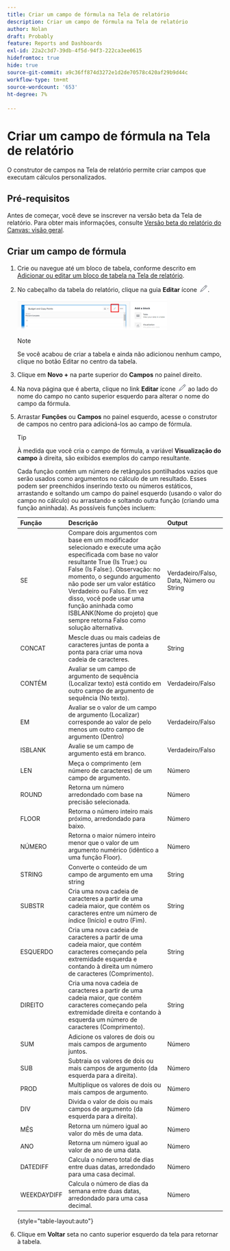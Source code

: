 ```yaml
---
title: Criar um campo de fórmula na Tela de relatório
description: Criar um campo de fórmula na Tela de relatório
author: Nolan
draft: Probably
feature: Reports and Dashboards
exl-id: 22a2c3d7-39db-4f5d-94f3-222ca3ee0615
hidefromtoc: true
hide: true
source-git-commit: a9c36ff874d3272e1d2de70578c420af29b9d44c
workflow-type: tm+mt
source-wordcount: '653'
ht-degree: 7%

---
```



# Criar um campo de fórmula na Tela de relatório

O construtor de campos na Tela de relatório permite criar campos que executam cálculos personalizados.

## Pré-requisitos

Antes de começar, você deve se inscrever na versão beta da Tela de relatório. Para obter mais informações, consulte [Versão beta do relatório do Canvas: visão geral](/help/quicksilver/product-announcements/betas/canvas-dashboards-beta/reporting-canvas-beta-overview.md).

## Criar um campo de fórmula

1. Crie ou navegue até um bloco de tabela, conforme descrito em [Adicionar ou editar um bloco de tabela na Tela de relatório](../../../reports-and-dashboards/reporting-canvas/table-blocks/add-or-edit-report-table.md).
1. No cabeçalho da tabela do relatório, clique na guia **Editar** ícone ![](assets/edit-icon.png).

   ![](assets/edit-icon-table-header-350x71.png)

   >[!NOTE]
   >
   >Se você acabou de criar a tabela e ainda não adicionou nenhum campo, clique no botão Editar no centro da tabela.

1. Clique em **Novo +** na parte superior do **Campos** no painel direito.
1. Na nova página que é aberta, clique no link **Editar** ícone ![](assets/edit-icon.png) ao lado do nome do campo no canto superior esquerdo para alterar o nome do campo da fórmula.
1. Arrastar **Funções** ou **Campos** no painel esquerdo, acesse o construtor de campos no centro para adicioná-los ao campo de fórmula.


   >[!TIP]
   >
   >À medida que você cria o campo de fórmula, a variável **Visualização do campo** à direita, são exibidos exemplos do campo resultante.

   Cada função contém um número de retângulos pontilhados vazios que serão usados como argumentos no cálculo de um resultado. Esses podem ser preenchidos inserindo texto ou números estáticos, arrastando e soltando um campo do painel esquerdo (usando o valor do campo no cálculo) ou arrastando e soltando outra função (criando uma função aninhada). As possíveis funções incluem:

   | Função | Descrição | Output |
   |---|---|---|
   | SE | Compare dois argumentos com base em um modificador selecionado e execute uma ação especificada com base no valor resultante True (Is True:) ou False (Is False:). Observação: no momento, o segundo argumento não pode ser um valor estático Verdadeiro ou Falso. Em vez disso, você pode usar uma função aninhada como ISBLANK(Nome do projeto) que sempre retorna Falso como solução alternativa. | Verdadeiro/Falso, Data, Número ou String |
   | CONCAT | Mescle duas ou mais cadeias de caracteres juntas de ponta a ponta para criar uma nova cadeia de caracteres. | String |
   | CONTÉM | Avaliar se um campo de argumento de sequência (Localizar texto) está contido em outro campo de argumento de sequência (No texto). | Verdadeiro/Falso |
   | EM | Avaliar se o valor de um campo de argumento (Localizar) corresponde ao valor de pelo menos um outro campo de argumento (Dentro) | Verdadeiro/Falso |
   | ISBLANK | Avalie se um campo de argumento está em branco. | Verdadeiro/Falso |
   | LEN | Meça o comprimento (em número de caracteres) de um campo de argumento. | Número |
   | ROUND | Retorna um número arredondado com base na precisão selecionada. | Número |
   | FLOOR | Retorna o número inteiro mais próximo, arredondado para baixo. | Número |
   | NÚMERO | Retorna o maior número inteiro menor que o valor de um argumento numérico (idêntico a uma função Floor). | Número |
   | STRING | Converte o conteúdo de um campo de argumento em uma string | String |
   | SUBSTR | Cria uma nova cadeia de caracteres a partir de uma cadeia maior, que contém os caracteres entre um número de índice (Início) e outro (Fim). | String |
   | ESQUERDO | Cria uma nova cadeia de caracteres a partir de uma cadeia maior, que contém caracteres começando pela extremidade esquerda e contando à direita um número de caracteres (Comprimento). | String |
   | DIREITO | Cria uma nova cadeia de caracteres a partir de uma cadeia maior, que contém caracteres começando pela extremidade direita e contando à esquerda um número de caracteres (Comprimento). | String |
   | SUM | Adicione os valores de dois ou mais campos de argumento juntos. | Número |
   | SUB | Subtraia os valores de dois ou mais campos de argumento (da esquerda para a direita). | Número |
   | PROD | Multiplique os valores de dois ou mais campos de argumento. | Número |
   | DIV | Divida o valor de dois ou mais campos de argumento (da esquerda para a direita). | Número |
   | MÊS | Retorna um número igual ao valor do mês de uma data. | Número |
   | ANO | Retorna um número igual ao valor de ano de uma data. | Número |
   | DATEDIFF | Calcula o número total de dias entre duas datas, arredondado para uma casa decimal. | Número |
   | WEEKDAYDIFF | Calcula o número de dias da semana entre duas datas, arredondado para uma casa decimal. | Número |

   {style="table-layout:auto"}

1. Clique em **Voltar** seta no canto superior esquerdo da tela para retornar à tabela.
